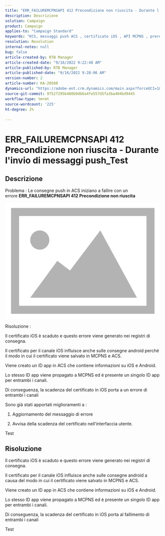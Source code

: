 ```yaml
---
title: "ERR_FAILUREMCPNSAPI 412 Precondizione non riuscita - Durante l'invio di messaggi push_Test"
description: Descrizione
solution: Campaign
product: Campaign
applies-to: "Campaign Standard"
keywords: "KCS, messaggi push ACS , certificato iOS , API MCPNS , prerequisito non riuscito"
resolution: Resolution
internal-notes: null
bug: false
article-created-by: RTB Manager
article-created-date: "9/16/2022 9:22:48 AM"
article-published-by: RTB Manager
article-published-date: "9/16/2022 9:28:06 AM"
version-number: 2
article-number: KA-20588
dynamics-url: "https://adobe-ent.crm.dynamics.com/main.aspx?forceUCI=1&pagetype=entityrecord&etn=knowledgearticle&id=c07f1620-a135-ed11-9db1-00224808679b"
source-git-commit: 9752f295b488b9db6a4fe557d5fa3ba404bd9445
workflow-type: tm+mt
source-wordcount: '225'
ht-degree: 2%

---
```


# ERR_FAILUREMCPNSAPI 412 Precondizione non riuscita - Durante l&#39;invio di messaggi push_Test

## Descrizione


Problema : Le consegne push in ACS iniziano a fallire con un errore <b>ERR_FAILUREMCPNSAPI 412 Precondizione non riuscita </b>

![](assets/___0cbe6fd2-a135-ed11-9db1-00224808679b___.png)



Risoluzione :

Il certificato iOS è scaduto e questo errore viene generato nei registri di consegna.

Il certificato per il canale iOS influisce anche sulle consegne android perché il modo in cui il certificato viene salvato in MCPNS e ACS.

Viene creato un ID app in ACS che contiene informazioni su iOS e Android.

Lo stesso ID app viene propagato a MCPNS ed è presente un singolo ID app per entrambi i canali.

Di conseguenza, la scadenza del certificato in iOS porta a un errore di entrambi i canali



Sono già stati apportati miglioramenti a :

1. Aggiornamento del messaggio di errore

2. Avvisa della scadenza del certificato nell’interfaccia utente.





Test


## Risoluzione


Il certificato iOS è scaduto e questo errore viene generato nei registri di consegna.

Il certificato per il canale iOS influisce anche sulle consegne android a causa del modo in cui il certificato viene salvato in MCPNS e ACS.

Viene creato un ID app in ACS che contiene informazioni su iOS e Android.

Lo stesso ID app viene propagato a MCPNS ed è presente un singolo ID app per entrambi i canali.

Di conseguenza, la scadenza del certificato in iOS porta al fallimento di entrambi i canali





Test
